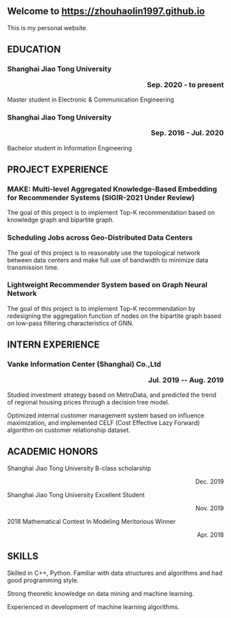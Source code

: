 ## Welcome to https://zhouhaolin1997.github.io

This is my personal website. 

## EDUCATION

### Shanghai Jiao Tong University <p align="right">Sep. 2020 - to present</p>

Master student in Electronic & Communication Engineering 

### Shanghai Jiao Tong University <p align="right">Sep. 2016 - Jul. 2020</p> 

Bachelor student in Information Engineering 

## PROJECT EXPERIENCE

### MAKE: Multi-level Aggregated Knowledge-Based Embedding for Recommender Systems (SIGIR-2021 Under Review) 

The goal of this project is to implement Top-K recommendation based on knowledge graph and bipartite graph.

### Scheduling Jobs across Geo-Distributed Data Centers 

The goal of this project is to reasonably use the topological network between data centers and make full use of bandwidth to minimize data transmission time.

### Lightweight Recommender System based on Graph Neural Network

The goal of this project is to implement Top-K recommendation by redesigning the aggregation function of nodes on the bipartite graph based on low-pass filtering characteristics of GNN. 

## INTERN EXPERIENCE

### Vanke Information Center (Shanghai) Co.,Ltd <p align="right">Jul. 2019 -- Aug. 2019</p>
 Studied investment strategy based on MetroData, and predicted the trend of regional housing prices through a decision tree model. 
 
 Optimized internal customer management system based on influence maximization, and implemented CELF (Cost Effective Lazy Forward) algorithm on customer relationship dataset. 
 
## ACADEMIC HONORS
Shanghai Jiao Tong University B-class scholarship <p align="right">Dec. 2019</p>

Shanghai Jiao Tong University Excellent Student <p align="right">Nov. 2019</p>

2018 Mathematical Contest In Modeling Meritorious Winner <p align="right">Apr. 2018</p>

## SKILLS
Skilled in C++, Python. Familiar with data structures and algorithms and had good programming style.

Strong theoretic knowledge on data mining and machine learning.

Experienced in development of machine learning algorithms.

